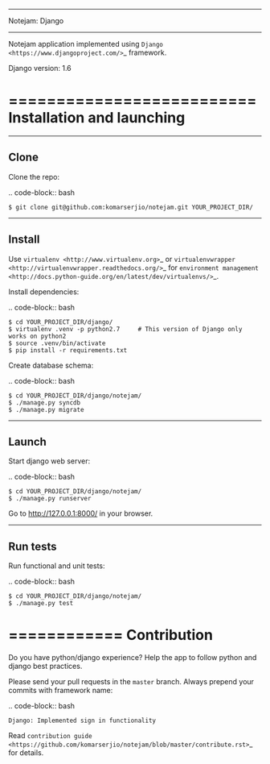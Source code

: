 ***************
Notejam: Django
***************

Notejam application implemented using `Django <https://www.djangoproject.com/>`_ framework.

Django version: 1.6

==========================
Installation and launching
==========================

-----
Clone
-----

Clone the repo:

.. code-block:: bash

    $ git clone git@github.com:komarserjio/notejam.git YOUR_PROJECT_DIR/

-------
Install
-------
Use `virtualenv <http://www.virtualenv.org>`_ or `virtualenvwrapper <http://virtualenvwrapper.readthedocs.org/>`_
for `environment management <http://docs.python-guide.org/en/latest/dev/virtualenvs/>`_.

Install dependencies:

.. code-block:: bash

    $ cd YOUR_PROJECT_DIR/django/
    $ virtualenv .venv -p python2.7     # This version of Django only works on python2
    $ source .venv/bin/activate
    $ pip install -r requirements.txt

Create database schema:

.. code-block:: bash

    $ cd YOUR_PROJECT_DIR/django/notejam/
    $ ./manage.py syncdb
    $ ./manage.py migrate

------
Launch
------

Start django web server:

.. code-block:: bash

    $ cd YOUR_PROJECT_DIR/django/notejam/
    $ ./manage.py runserver

Go to http://127.0.0.1:8000/ in your browser.

---------
Run tests
---------

Run functional and unit tests:

.. code-block:: bash

    $ cd YOUR_PROJECT_DIR/django/notejam/
    $ ./manage.py test


============
Contribution
============
Do you have python/django experience? Help the app to follow python and django best practices.

Please send your pull requests in the ``master`` branch.
Always prepend your commits with framework name:

.. code-block:: bash

    Django: Implemented sign in functionality

Read `contribution guide <https://github.com/komarserjio/notejam/blob/master/contribute.rst>`_ for details.